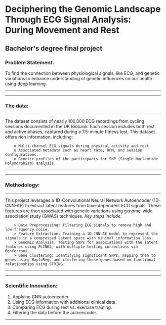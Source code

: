 # Deciphering the Genomic Landscape Through ECG Signal Analysis: During Movement and Rest
## Bachelor's degree final project
### Problem Statement:
To find the connection between physiological signals, like ECG, and genetic variations to enhance understanding of genetic influences on our health using deep learning.

---
---
### **The data:**
---
The dataset consists of nearly 100,000 ECG recordings from cycling sessions documented in the UK Biobank. Each session includes both rest and active phases, captured during a 7.5-minute fitness test. This dataset offers rich information, including:

        o Multi-channel ECG signals during physical activity and rest.
        o Associated metadata such as heart rate, RPM, and session configurations.
        o Genetic profiles of the participants for SNP (Single Nucleotide Polymorphism) analysis.

---
---
### **Methodology:**
---
This project leverages a 1D-Convolutional Neural Network Autoencoder (1D-CNN-AE) to extract latent features from time-dependent ECG signals. These features are then associated with genetic variations using genome-wide association study (GWAS) techniques.
_Key steps include:_

        > Data Preprocessing: Filtering ECG signals to remove high and low-frequency noise.
        > Feature Extraction: Training a 1D-CNN-AE model to represent the signals in a compressed latent space with minimal information loss.
        > Genomic Analysis: Testing SNPs for associations with the latent features using PLINK2, with multiple testing corrections via Bonferroni.
        > Gene Clustering: Identifying significant SNPs, mapping them to genes using HaploReg, and clustering these genes based on functional relationships using STRING.


---
---
### **Scientific Innovation:**

1) Applying CNN autoencoder.
2) Using ECG information with additional clinical data.
3) Comparing ECG during rest vs. exercise training.
4) Filtering the data before the autoencoder.
---



